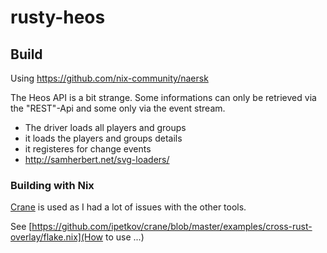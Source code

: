 # rusty-heos

## Build

Using https://github.com/nix-community/naersk

The Heos API is a bit strange. Some informations can only be retrieved via the "REST"-Api and some only via the event stream.

- The driver loads all players and groups
- it loads the players and groups details
- it registeres for change events
- http://samherbert.net/svg-loaders/


### Building with Nix

[Crane](https://ipetkov.dev/blog/introducing-crane/) is used as I had a lot of issues with the other tools.

See [https://github.com/ipetkov/crane/blob/master/examples/cross-rust-overlay/flake.nix](How to use ...)
